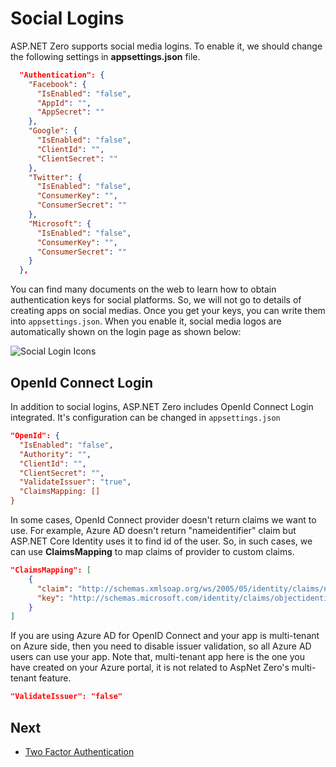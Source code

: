 # Social Logins

ASP.NET Zero supports social media logins. To enable it, we should change the following settings in **appsettings.json** file.

```json
  "Authentication": {
    "Facebook": {
      "IsEnabled": "false",
      "AppId": "",
      "AppSecret": ""
    },
    "Google": {
      "IsEnabled": "false",
      "ClientId": "",
      "ClientSecret": ""
    },
    "Twitter": {
      "IsEnabled": "false",
      "ConsumerKey": "",
      "ConsumerSecret": ""
    },
    "Microsoft": {
      "IsEnabled": "false",
      "ConsumerKey": "",
      "ConsumerSecret": ""
    }
  },
```

You can find many documents on the web to learn how to obtain authentication keys for social platforms. So, we will not go to details of creating apps on social medias. Once you get your keys, you can write
them into `appsettings.json`. When you enable it, social media logos are automatically shown on the login page as shown below:

<img src="D:/Github/documents/docs/en/images/social-login-logos-3.png" alt="Social Login Icons" class="img-thumbnail" />

## OpenId Connect Login

In addition to social logins, ASP.NET Zero includes OpenId Connect Login integrated. It's configuration can be changed in `appsettings.json`

```json
"OpenId": {
  "IsEnabled": "false",
  "Authority": "",
  "ClientId": "",
  "ClientSecret": "",
  "ValidateIssuer": "true",
  "ClaimsMapping: []
}
```

In some cases, OpenId Connect provider doesn't return claims we want to use. For example, Azure AD doesn't return "nameidentifier" claim but ASP.NET Core Identity uses it to find id of the user. So, in such cases, we can use **ClaimsMapping** to map claims of provider to custom claims.

```json
"ClaimsMapping": [
	{
	  "claim": "http://schemas.xmlsoap.org/ws/2005/05/identity/claims/nameidentifier",
	  "key": "http://schemas.microsoft.com/identity/claims/objectidentifier"
	}
]
```

If you are using Azure AD for OpenID Connect and your app is multi-tenant on Azure side, then you need to disable issuer validation, so all Azure AD users can use your app. Note that, multi-tenant app here is the one you have created on your Azure portal, it is not related to AspNet Zero's multi-tenant feature.

```json
"ValidateIssuer": "false"
```

## Next

* [Two Factor Authentication](Features-Mvc-Core-Two-Factor-Authentication)